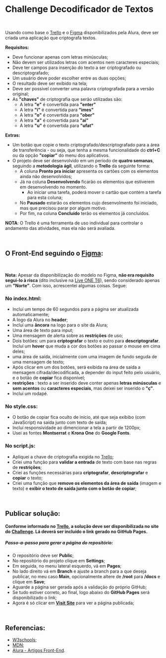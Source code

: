 # Challenge Decodificador de Textos

<br>

Usando como base o [Trello](https://trello.com/b/EmUFmjCv/decodificador-de-texto-alura-challenges-oracle-one) e o [Figma](https://www.figma.com/file/tvFEYhVfZTjdJ5P24RGV21/Alura-Challenge---Desafio-1---L%C3%B3gica?type=design&node-id=0-1&mode=design&t=B6ZgXYblW4880u2K-0) disponibilizados pela Alura, deve ser criada uma aplicação que criptografa textos. 

**Requisitos:**

- Deve funcionar apenas com letras minúsculas;
- Não devem ser utilizados letras com acentos nem caracteres especiais;
- Deve ter campos para inserção do texto a ser criptografado ou descriptografado;
- Um usuário deve poder escolher entre as duas opções;
- O resultado deve ser exibido na tela;
- Deve ser possível converter uma palavra criptografada para a versão original;
- As **"chaves"** de criptografia que serão utilizadas são:
    - A letra **"e"** é convertida para **"enter"**
    - A letra **"i"** é convertida para **"imes"**
    - A letra **"o"** é convertida para **"ober"**
    - A letra **"a"** é convertida para **"ai"**
    - A letra **"u"** é convertida para **"ufat"**

**Extras:**

- Um botão que copie o texto criptografado/descriptografado para a área de transferência - ou seja, que tenha a mesma funcionalidade do **ctrl+C** ou da opção **"copiar"** do menu dos aplicativos.
- O projeto deve ser desenvolvido em um período de **quatro semanas**, seguindo a **metodologia ágil**, utilizando o **Trello** da seguinte forma:
    - A coluna **Pronto pra iniciar** apresenta os cartões com os elementos ainda não desenvolvidos;
    - Já na coluna **Desenvolvendo** ficarão os elementos que estiverem em desenvolvendo no momento. 
        - Ao iniciar uma tarefa, poderá mover o cartão que contém a tarefa para esta coluna;
    - No **Pausado** estarão os elementos cujo desenvolmento foi iniciado, mas que precisou parar por algum motivo.
    - Por fim, na coluna **Concluído** terão os elementos já concluídos.

**NOTA**: O Trello é uma ferramenta de uso individual para controlar o andamento das atividades, mas ela não será avaliada.

<br>

## O Front-End seguindo o [Figma](https://www.figma.com/file/tvFEYhVfZTjdJ5P24RGV21/Alura-Challenge---Desafio-1---L%C3%B3gica?type=design&node-id=0-1&mode=design&t=B6ZgXYblW4880u2K-0):

<br>

**Nota:** Apesar da disponibilização do modelo no Figma, **não era requisito seguí-lo à risca** (dito inclusive na [Live ONE T6](https://www.youtube.com/watch?v=XlfNkUeHYgE)), sendo considerado apenas um **"Norte"**. Com isso, acrescentei algumas coisas. Segue:   

### No **index.html**:

- Incluí um tempo de 60 segundos para a página ser atualizada automaticamente; 
- A logo da Alura no **header**;
- Incluí uma **âncora** na logo para o site da Alura;
- Uma área de texto para input;
- Uma mensagem de alerta sobre as **restrições** de uso;
- Dois botões: um para **criptografar** o texto e outro para **descriptografar**. Incluí um **hover** que muda a cor dos botões ao passar o mouse em cima deles;
- uma área de saída, inicialmente com uma imagem de fundo seguda de uma mensagem de texto;
- Após clicar em um dos botões, será exibida na área de saída a mensagem cifrada/decodificada, a depender do input feito pelo usuário, e o botão de **copiar** fica disponível;
- **restrições** : texto a ser inserido deve conter apenas **letras minúsculas** e **sem acentos** ou **caracteres especiais**, mas deixei ser inserido o **"ç"**.
-  Incluí um rodapé.

### No **style.css**:

- O botão de copiar fica oculto de início, até que seja exibibo (com JavaScript) na saída junto com texto de saída; 
- Incluí responsividade ao dimencionar a tela a partir de 1200px;
- Usei as fontes **Montserrat** e **Krona One** do **Google Fonts**.

### No **script.js**:

- Apliquei a chave de criptografia exigida no [Trello](https://trello.com/b/EmUFmjCv/decodificador-de-texto-alura-challenges-oracle-one);
- Criei uma função para **validar a entrada** de texto com base nas regras de **restrições**;
- Criei as funções necessárias para **criptografar**, **descriptografar** e **copiar** o texto;
- Criei uma função que **remove os elementos da área de saída** (imagem e texto) e **exibir o texto de saída junto com o botão de copiar**;

<br>

## Publicar solução:

#### Conforme informado no [Trello](https://trello.com/b/EmUFmjCv/decodificador-de-texto-alura-challenges-oracle-one), a solução deve ser disponibilizada no site do [Challenge](https://lp.alura.com.br/alura-latam-entrega-challenge-one-portugues). Lá deverá ser incluído o link gerado no **GitHub Pages**. 

##### Passo-a-passo para gerar a página do repositório:

- O repositório deve ser **Public**;
- No repositório do projeto clique em **Settings**;
- Em seguida, no menu lateral esquerdo, vá em **Pages**;
- No lado direito vá em **Branch** e ajuste a branch para a que deseja publicar, no meu caso **Main**, opcionalmente altere de **/root** para **/docs** e clique em **Save**;
- Aguarde a página ser gerada após a validação do próprio GitHub;
- Se tudo estiver correto, ao final, logo abaixo do **GitHub Pages** será disponibilizado o link;
- Agora é só clicar em [**Visit Site**](https://mdsoare.github.io/decodificador/) para ver a página publicada;

<br>

## Referencias:

- [W3schools](https://www.w3schools.com/);
- [MDN](https://developer.mozilla.org/pt-BR/);
- [Alura - Artigos Front-End](https://www.alura.com.br/artigos/como-colocar-projeto-no-ar-com-github-pages).
